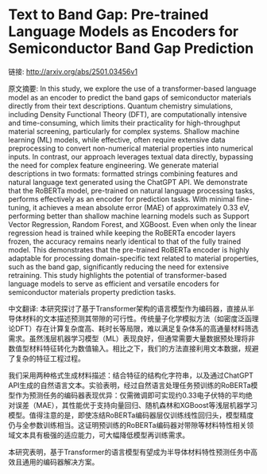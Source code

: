 # Text to Band Gap: Pre-trained Language Models as Encoders for Semiconductor Band Gap Prediction

链接: http://arxiv.org/abs/2501.03456v1

原文摘要:
In this study, we explore the use of a transformer-based language model as an
encoder to predict the band gaps of semiconductor materials directly from their
text descriptions. Quantum chemistry simulations, including Density Functional
Theory (DFT), are computationally intensive and time-consuming, which limits
their practicality for high-throughput material screening, particularly for
complex systems. Shallow machine learning (ML) models, while effective, often
require extensive data preprocessing to convert non-numerical material
properties into numerical inputs. In contrast, our approach leverages textual
data directly, bypassing the need for complex feature engineering. We generate
material descriptions in two formats: formatted strings combining features and
natural language text generated using the ChatGPT API. We demonstrate that the
RoBERTa model, pre-trained on natural language processing tasks, performs
effectively as an encoder for prediction tasks. With minimal fine-tuning, it
achieves a mean absolute error (MAE) of approximately 0.33 eV, performing
better than shallow machine learning models such as Support Vector Regression,
Random Forest, and XGBoost. Even when only the linear regression head is
trained while keeping the RoBERTa encoder layers frozen, the accuracy remains
nearly identical to that of the fully trained model. This demonstrates that the
pre-trained RoBERTa encoder is highly adaptable for processing domain-specific
text related to material properties, such as the band gap, significantly
reducing the need for extensive retraining. This study highlights the potential
of transformer-based language models to serve as efficient and versatile
encoders for semiconductor materials property prediction tasks.

中文翻译:
本研究探讨了基于Transformer架构的语言模型作为编码器，直接从半导体材料的文本描述预测其带隙的可行性。传统量子化学模拟方法（如密度泛函理论DFT）存在计算复杂度高、耗时长等局限，难以满足复杂体系的高通量材料筛选需求。虽然浅层机器学习模型（ML）表现良好，但通常需要大量数据预处理将非数值型材料特征转化为数值输入。相比之下，我们的方法直接利用文本数据，规避了复杂的特征工程过程。

我们采用两种格式生成材料描述：结合特征的结构化字符串，以及通过ChatGPT API生成的自然语言文本。实验表明，经过自然语言处理任务预训练的RoBERTa模型作为预测任务的编码器表现优异：仅需微调即可实现约0.33电子伏特的平均绝对误差（MAE），其性能优于支持向量回归、随机森林和XGBoost等浅层机器学习模型。值得注意的是，即使冻结RoBERTa编码器层仅训练线性回归头，模型精度仍与全参数训练相当。这证明预训练的RoBERTa编码器对带隙等材料特性相关领域文本具有极强的适应能力，可大幅降低模型再训练需求。

本研究表明，基于Transformer的语言模型有望成为半导体材料特性预测任务中高效且通用的编码器解决方案。
